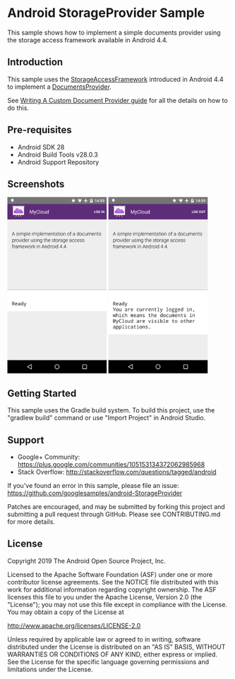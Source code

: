 
Android StorageProvider Sample
===================================

This sample shows how to implement a simple documents provider using the storage access
framework available in Android 4.4.

Introduction
------------

This sample uses the [StorageAccessFramework][1] introduced in Android 4.4 to implement a [DocumentsProvider][2].

See [Writing A Custom Document Provider guide][3] for all the details on how to do this.


[1]: https://developer.android.com/guide/topics/providers/document-provider.html
[2]: https://developer.android.com/reference/android/provider/DocumentsProvider.html
[3]: https://developer.android.com/guide/topics/providers/document-provider.html#custom

Pre-requisites
--------------

- Android SDK 28
- Android Build Tools v28.0.3
- Android Support Repository

Screenshots
-------------

<img src="screenshots/1-logged-out.png" height="400" alt="Screenshot"/> <img src="screenshots/2-logged-in.png" height="400" alt="Screenshot"/> 

Getting Started
---------------

This sample uses the Gradle build system. To build this project, use the
"gradlew build" command or use "Import Project" in Android Studio.

Support
-------

- Google+ Community: https://plus.google.com/communities/105153134372062985968
- Stack Overflow: http://stackoverflow.com/questions/tagged/android

If you've found an error in this sample, please file an issue:
https://github.com/googlesamples/android-StorageProvider

Patches are encouraged, and may be submitted by forking this project and
submitting a pull request through GitHub. Please see CONTRIBUTING.md for more details.

License
-------

Copyright 2019 The Android Open Source Project, Inc.

Licensed to the Apache Software Foundation (ASF) under one or more contributor
license agreements.  See the NOTICE file distributed with this work for
additional information regarding copyright ownership.  The ASF licenses this
file to you under the Apache License, Version 2.0 (the "License"); you may not
use this file except in compliance with the License.  You may obtain a copy of
the License at

http://www.apache.org/licenses/LICENSE-2.0

Unless required by applicable law or agreed to in writing, software
distributed under the License is distributed on an "AS IS" BASIS, WITHOUT
WARRANTIES OR CONDITIONS OF ANY KIND, either express or implied.  See the
License for the specific language governing permissions and limitations under
the License.
